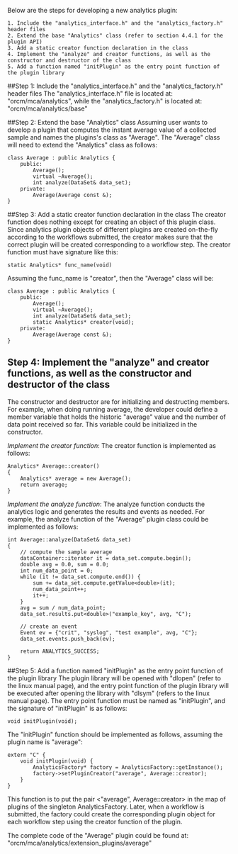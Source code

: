 Below are the steps for developing a new analytics plugin:

    1. Include the "analytics_interface.h" and the "analytics_factory.h" header files
    2. Extend the base "Analytics" class (refer to section 4.4.1 for the plugin API)
    3. Add a static creator function declaration in the class
    4. Implement the "analyze" and creator functions, as well as the constructor and destructor of the class
    5. Add a function named "initPlugin" as the entry point function of the plugin library

##Step 1: Include the "analytics\_interface.h" and the "analytics\_factory.h" header files
The "analytics\_interface.h" file is located at: "orcm/mca/analytics", while the "analytics\_factory.h" is located at: "orcm/mca/analytics/base"

##Step 2: Extend the base "Analytics" class
Assuming user wants to develop a plugin that computes the instant average value of a collected sample and names the plugins's class as "Average". The "Average" class will need to extend the "Analytics" class as follows:

    class Average : public Analytics {
        public:
            Average();
            virtual ~Average();
            int analyze(DataSet& data_set);
        private:
            Average(Average const &);
    }

##Step 3: Add a static creator function declaration in the class
The creator function does nothing except for creating an object of this plugin class. Since analytics plugin objects of different plugins are created on-the-fly according to the workflows submitted, the creator makes sure that the correct plugin will be created corresponding to a workflow step. The creator function must have signature like this:

    static Analytics* func_name(void)

Assuming the func\_name is "creator", then the "Average" class will be:

    class Average : public Analytics {
        public:
            Average();
            virtual ~Average();
            int analyze(DataSet& data_set);
            static Analytics* creator(void);
        private:
            Average(Average const &);
    }

## Step 4: Implement the "analyze" and creator functions, as well as the constructor and destructor of the class
The constructor and destructor are for initializing and destructing members. For example, when doing running average, the developer could define a member variable that holds the historic "average" value and the number of data point received so far. This variable could be initialized in the constructor.

_Implement the creator function_: The creator function is implemented as follows:

    Analytics* Average::creator()
    {
        Analytics* average = new Average();
        return average;
    }

_Implement the analyze function_: The analyze function conducts the analytics logic and generates the results and events as needed. For example, the analyze function of the "Average" plugin class could be implemented as follows:

    int Average::analyze(DataSet& data_set)
    {
        // compute the sample average
        dataContainer::iterator it = data_set.compute.begin();
        double avg = 0.0, sum = 0.0;
        int num_data_point = 0;
        while (it != data_set.compute.end()) {
            sum += data_set.compute.getValue<double>(it);
            num_data_point++;
            it++;
        }
        avg = sum / num_data_point;
        data_set.results.put<double>("example_key", avg, "C");

        // create an event
        Event ev = {"crit", "syslog", "test example", avg, "C"};
        data_set.events.push_back(ev);

        return ANALYTICS_SUCCESS;
    }

##Step 5: Add a function named "initPlugin" as the entry point function of the plugin library
The plugin library will be opened with "dlopen" (refer to the linux manual page), and the entry point function of the plugin library will be executed after opening the library with "dlsym" (refers to the linux manual page). The entry point function must be named as "initPlugin", and the signature of "initPlugin" is as follows:

    void initPlugin(void);

The "initPlugin" function should be implemented as follows, assuming the plugin name is "average":

    extern "C" {
        void initPlugin(void) {
            AnalyticsFactory* factory = AnalyticsFactory::getInstance();
            factory->setPluginCreator("average", Average::creator);
        }
    }

This function is to put the pair <"average", Average::creator> in the map of plugins of the singleton AnalyticsFactory. Later, when a workflow is submitted, the factory could create the corresponding plugin object for each workflow step using the creator function of the plugin.

The complete code of the "Average" plugin could be found at: "orcm/mca/analytics/extension\_plugins/average"